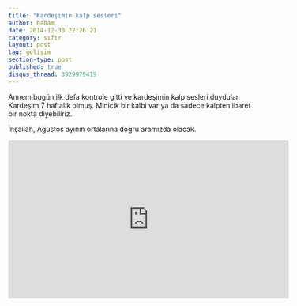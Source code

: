 ```yaml
---
title: "Kardeşimin kalp sesleri"
author: babam
date: 2014-12-30 22:26:21
category: sıfır
layout: post
tag: gelişim
section-type: post 
published: true
disqus_thread: 3929979419
---
```


Annem bugün ilk defa kontrole gitti ve kardeşimin kalp sesleri duydular. Kardeşim 7 haftalık olmuş. Minicik bir kalbi var ya da sadece kalpten ibaret bir nokta diyebiliriz.

İnşallah, Ağustos ayının ortalarına doğru aramızda olacak.

<iframe width="568" height="320" src="http://e1a5.com/img/posts/kardes7hafta.mp4" frameborder="0" allowfullscreen></iframe>
